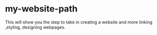 # my-website-path
This will show you the step to take in creating a website and more linking ,styling, designing webpages.

